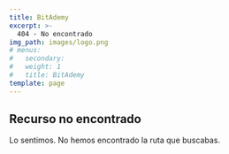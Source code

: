 ```yaml
---
title: BitAdemy
excerpt: >-
  404 - No encontrado
img_path: images/logo.png
# menus:
#   secondary:
#   weight: 1
#   title: BitAdemy
template: page
---
```


## Recurso no encontrado

Lo sentimos. No hemos encontrado la ruta que buscabas.
